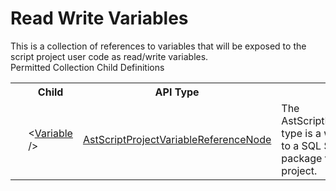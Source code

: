 # Read Write Variables

<div class="LanguageSummary"><div class ="SummaryItem">This is a collection of references to variables that will be exposed to the script project user code as read/write variables.</div></div><div class="SchemaBindingGroup"><div class="SchemaBindingGroupHeader">Permitted Collection Child Definitions</div><table id="SchemaBindingList" class="SchemaBindingList"><tbody><tr><th class="SchemaBindingIconColumnHeader">&nbsp;</th><th class="SchemaBindingNameColumnHeader">Child</th><th class="SchemaBindingTypeColumnHeader">API Type</th><th class="SchemaBindingSummaryColumnHeader">Description</th></tr><tr class="cd0"><td class="SchemaBindingIcon"><div class="NotRequired" /></td><td class="SchemaBindingName"><span class="punc">&lt;</span><a href=Varigence.Languages.Biml.Script.AstScriptProjectVariableReferenceNode.html">Variable</a><span class="punc"> /&gt;</span></td><td class="SchemaBindingType"><a href="../api-reference/Varigence.Languages.Biml.Script.AstScriptProjectVariableReferenceNode.html">AstScriptProjectVariableReferenceNode</a></td><td class="SchemaBindingSummary">The AstScriptProjectVariableReferenceNode type is a wrapper for a direct reference to a SQL Server Integration Services package variable for use in a script project.</td></tr></tbody></table></div>